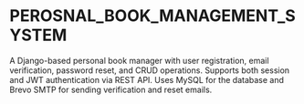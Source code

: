 # PEROSNAL_BOOK_MANAGEMENT_SYSTEM
A Django-based personal book manager with user registration, email verification, password reset, and CRUD operations. Supports both session and JWT authentication via REST API. Uses MySQL for the database and Brevo SMTP for sending verification and reset emails.
